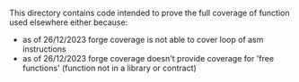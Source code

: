 This directory contains code intended to prove the full coverage of function used elsewhere either because:
* as of 26/12/2023 forge coverage is not able to cover loop of asm instructions
* as of 26/12/2023 forge coverage doesn't provide coverage for 'free functions' (function not in a library or contract)
